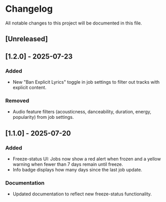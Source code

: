 # Changelog

All notable changes to this project will be documented in this file.

## [Unreleased]

## [1.2.0] - 2025-07-23

### Added

- New "Ban Explicit Lyrics" toggle in job settings to filter out tracks with explicit content.

### Removed

- Audio feature filters (acousticness, danceability, duration, energy, popularity) from job settings.

## [1.1.0] - 2025-07-20

### Added

- Freeze-status UI: Jobs now show a red alert when frozen and a yellow warning when fewer than 7 days remain until freeze.
- Info badge displays how many days since the last job update.

### Documentation

- Updated documentation to reflect new freeze-status functionality.

